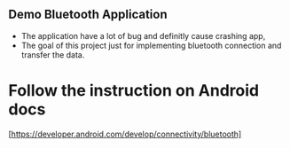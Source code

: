 ## Demo Bluetooth Application 

- The application have a lot of bug and definitly cause crashing app, 
- The goal of this project just for implementing bluetooth connection and transfer the data.

# Follow the instruction on Android docs
[https://developer.android.com/develop/connectivity/bluetooth]

